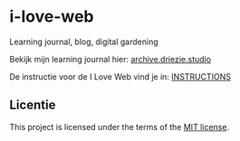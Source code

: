 # i-love-web

Learning journal, blog, digital gardening

Bekijk mijn learning journal hier: [archive.driezie.studio](https://archive.driezie.studio/)

De instructie voor de I Love Web vind je in: [INSTRUCTIONS](https://github.com/fdnd-task/i-love-web/blob/main/docs/INSTRUCTIONS.md)


## Licentie

This project is licensed under the terms of the [MIT license](./LICENSE).
